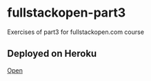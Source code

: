 # fullstackopen-part3
Exercises of part3 for fullstackopen.com course

## Deployed on Heroku
[Open](https://vast-reef-22964.herokuapp.com/)

